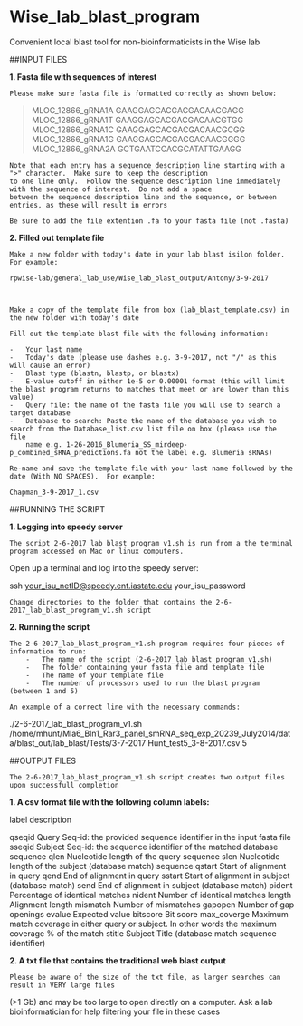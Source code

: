 # Wise_lab_blast_program
Convenient local blast tool for non-bioinformaticists in the Wise lab


##INPUT FILES

**1.	Fasta file with sequences of interest**

	Please make sure fasta file is formatted correctly as shown below:
	
>MLOC_12866_gRNA1A
GAAGGAGCACGACGACAACGAGG
>MLOC_12866_gRNA1T
GAAGGAGCACGACGACAACGTGG
>MLOC_12866_gRNA1C
GAAGGAGCACGACGACAACGCGG
>MLOC_12866_gRNA1G
GAAGGAGCACGACGACAACGGGG
>MLOC_12866_gRNA2A
GCTGAATCCACGCATATTGAAGG

	Note that each entry has a sequence description line starting with a ">" character.  Make sure to keep the description 
	to one line only.  Follow the sequence description line immediately with the sequence of interest.  Do not add a space 
	between the sequence description line and the sequence, or between entries, as these will result in errors
	
	Be sure to add the file extention .fa to your fasta file (not .fasta)


**2.	Filled out template file**

	Make a new folder with today's date in your lab blast isilon folder.  For example:
	
	rpwise-lab/general_lab_use/Wise_lab_blast_output/Antony/3-9-2017
	


	Make a copy of the template file from box (lab_blast_template.csv) in the new folder with today's date
	
	Fill out the template blast file with the following information:
	
	-	Your last name
	-	Today's date (please use dashes e.g. 3-9-2017, not "/" as this will cause an error)
	-	Blast type (blastn, blastp, or blastx)
	-	E-value cutoff in either 1e-5 or 0.00001 format (this will limit the blast program returns to matches that meet or are lower than this value)
	-	Query file: the name of the fasta file you will use to search a target database
	-	Database to search: Paste the name of the database you wish to search from the Database_list.csv list file on box (please use the file 
		name e.g. 1-26-2016_Blumeria_SS_mirdeep-p_combined_sRNA_predictions.fa not the label e.g. Blumeria sRNAs)

	Re-name and save the template file with your last name followed by the date (With NO SPACES).  For example:
	
	Chapman_3-9-2017_1.csv



##RUNNING THE SCRIPT

**1.	Logging into speedy server**

	The script 2-6-2017_lab_blast_program_v1.sh is run from a the terminal program accessed on Mac or linux computers.  
  Open up a terminal and log into the speedy server:

ssh your_isu_netID@speedy.ent.iastate.edu
your_isu_password

	Change directories to the folder that contains the 2-6-2017_lab_blast_program_v1.sh script
	
**2.	Running the script**

	The 2-6-2017_lab_blast_program_v1.sh program requires four pieces of information to run:
		-	The name of the script (2-6-2017_lab_blast_program_v1.sh)
		-	The folder containing your fasta file and template file
		-	The name of your template file
		-	The number of processors used to run the blast program (between 1 and 5)
	
	An example of a correct line with the necessary commands:
	
./2-6-2017_lab_blast_program_v1.sh /home/mhunt/Mla6_Bln1_Rar3_panel_smRNA_seq_exp_20239_July2014/data/blast_out/lab_blast/Tests/3-7-2017 Hunt_test5_3-8-2017.csv 5



##OUTPUT FILES

	The 2-6-2017_lab_blast_program_v1.sh script creates two output files upon successfull completion
	
**1.	A csv format file with the following column labels:**

label			description

qseqid			Query Seq-id: the provided sequence identifier in the input fasta file
sseqid			Subject Seq-id: the sequence identifier of the matched database sequence
qlen			Nucleotide length of the query sequence
slen			Nucleotide length of the subject (database match) sequence
qstart			Start of alignment in query
qend			End of alignment in query
sstart			Start of alignment in subject (database match)
send			End of alignment in subject (database match)
pident			Percentage of identical matches
nident			Number of identical matches
length			Alignment length
mismatch		Number of mismatches
gapopen			Number of gap openings
evalue			Expected value
bitscore		Bit score
max_coverge		Maximum match coverage in either query or subject.  In other words the maximum coverage % of the match
stitle			Subject Title (database match sequence identifier)



**2.	A txt file that contains the traditional web blast output** 

	Please be aware of the size of the txt file, as larger searches can result in VERY large files 
  (>1 Gb) and may be too large to open directly on a computer.  Ask a lab bioinformatician for help filtering
  your file in these cases
